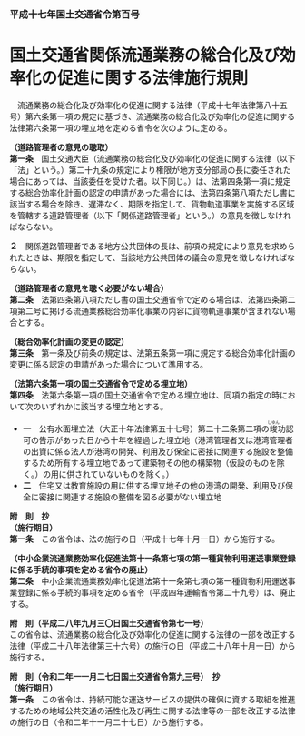 ### 平成十七年国土交通省令第百号  
# 国土交通省関係流通業務の総合化及び効率化の促進に関する法律施行規則  
　流通業務の総合化及び効率化の促進に関する法律（平成十七年法律第八十五号）第六条第一項の規定に基づき、流通業務の総合化及び効率化の促進に関する法律第六条第一項の埋立地を定める省令を次のように定める。  
  
**（道路管理者の意見の聴取）**  
**第一条**　国土交通大臣（流通業務の総合化及び効率化の促進に関する法律（以下「法」という。）第二十九条の規定により権限が地方支分部局の長に委任された場合にあっては、当該委任を受けた者。以下同じ。）は、法第四条第一項に規定する総合効率化計画の認定の申請があった場合には、法第四条第八項ただし書に該当する場合を除き、遅滞なく、期限を指定して、貨物軌道事業を実施する区域を管轄する道路管理者（以下「関係道路管理者」という。）の意見を徴しなければならない。  
  
**２**　関係道路管理者である地方公共団体の長は、前項の規定により意見を求められたときは、期限を指定して、当該地方公共団体の議会の意見を徴しなければならない。  
  
**（道路管理者の意見を聴く必要がない場合）**  
**第二条**　法第四条第八項ただし書の国土交通省令で定める場合は、法第四条第二項第二号に掲げる流通業務総合効率化事業の内容に貨物軌道事業が含まれない場合とする。  
  
**（総合効率化計画の変更の認定）**  
**第三条**　第一条及び前条の規定は、法第五条第一項に規定する総合効率化計画の変更に係る認定の申請があった場合について準用する。  
  
**（法第六条第一項の国土交通省令で定める埋立地）**  
**第四条**　法第六条第一項の国土交通省令で定める埋立地は、同項の指定の時において次のいずれかに該当する埋立地とする。  
* **一**　公有水面埋立法（大正十年法律第五十七号）第二十二条第二項の<ruby>竣<rt>しゆん</rt></ruby>功認可の告示があった日から十年を経過した埋立地（港湾管理者又は港湾管理者の出資に係る法人が港湾の開発、利用及び保全に密接に関連する施設を整備するため所有する埋立地であって建築物その他の構築物（仮設のものを除く。）の用に供されていないものを除く。）  
* **二**　住宅又は教育施設の用に供する埋立地その他の港湾の開発、利用及び保全に密接に関連する施設の整備を図る必要がない埋立地  
  
**附　則　抄**  
**（施行期日）**  
**第一条**　この省令は、法の施行の日（平成十七年十月一日）から施行する。  
  
**（中小企業流通業務効率化促進法第十一条第七項の第一種貨物利用運送事業登録に係る手続的事項を定める省令の廃止）**  
**第二条**　中小企業流通業務効率化促進法第十一条第七項の第一種貨物利用運送事業登録に係る手続的事項を定める省令（平成四年運輸省令第二十九号）は、廃止する。  
  
**附　則（平成二八年九月三〇日国土交通省令第七一号）**  
この省令は、流通業務の総合化及び効率化の促進に関する法律の一部を改正する法律（平成二十八年法律第三十六号）の施行の日（平成二十八年十月一日）から施行する。  
  
**附　則（令和二年一一月二七日国土交通省令第九三号）　抄**  
**（施行期日）**  
**第一条**　この省令は、持続可能な運送サービスの提供の確保に資する取組を推進するための地域公共交通の活性化及び再生に関する法律等の一部を改正する法律の施行の日（令和二年十一月二十七日）から施行する。  
  
